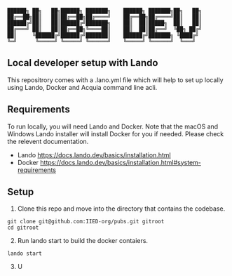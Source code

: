 ```
██████╗ ██╗   ██╗██████╗ ███████╗    ██████╗ ███████╗██╗   ██╗
██╔══██╗██║   ██║██╔══██╗██╔════╝    ██╔══██╗██╔════╝██║   ██║
██████╔╝██║   ██║██████╔╝███████╗    ██║  ██║█████╗  ██║   ██║
██╔═══╝ ██║   ██║██╔══██╗╚════██║    ██║  ██║██╔══╝  ╚██╗ ██╔╝
██║     ╚██████╔╝██████╔╝███████║    ██████╔╝███████╗ ╚████╔╝
╚═╝      ╚═════╝ ╚═════╝ ╚══════╝    ╚═════╝ ╚══════╝  ╚═══╝
```

## Local developer setup with Lando

This repositrory comes with a .lano.yml file which will help to set up locally
using Lando, Docker and Acquia command line acli.

## Requirements

To run locally, you will need Lando and Docker.
Note that the macOS and Windows Lando installer will install Docker for you if
needed. Please check the relevent documentation.

 - Lando https://docs.lando.dev/basics/installation.html
 - Docker https://docs.lando.dev/basics/installation.html#system-requirements

## Setup

1. Clone this repo and move into the directory that contains the codebase.

```
git clone git@github.com:IIED-org/pubs.git gitroot
cd gitroot
```

2. Run lando start to build the docker contaiers.

```
lando start
```
3. U









